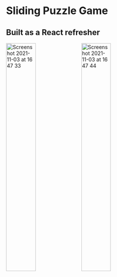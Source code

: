 # Sliding Puzzle Game 

## Built as a React refresher

<img width="40%" alt="Screenshot 2021-11-03 at 16 47 33" src="https://user-images.githubusercontent.com/25392162/140105696-b019a915-f0ec-4893-8609-8bdff68b89e6.png">
<img width="40%" alt="Screenshot 2021-11-03 at 16 47 44" src="https://user-images.githubusercontent.com/25392162/140105705-735bc844-4a3d-4dc0-b401-0303f5b00033.png">
